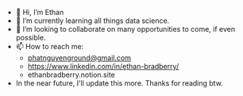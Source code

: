 - 👋 Hi, I’m Ethan
- 🌱 I’m currently learning all things data science.
- 💞️ I’m looking to collaborate on many opportunities to come, if even possible.
- 📫 How to reach me:
    + phatnguyenground@gmail.com
    + https://www.linkedin.com/in/ethan-bradberry/
    + ethanbradberry.notion.site
- In the near future, I'll update this more. Thanks for reading btw.

<!---
Ethan4thewin/Ethan4thewin is a ✨ special ✨ repository because its `README.md` (this file) appears on your GitHub profile.
You can click the Preview link to take a look at your changes.
--->

